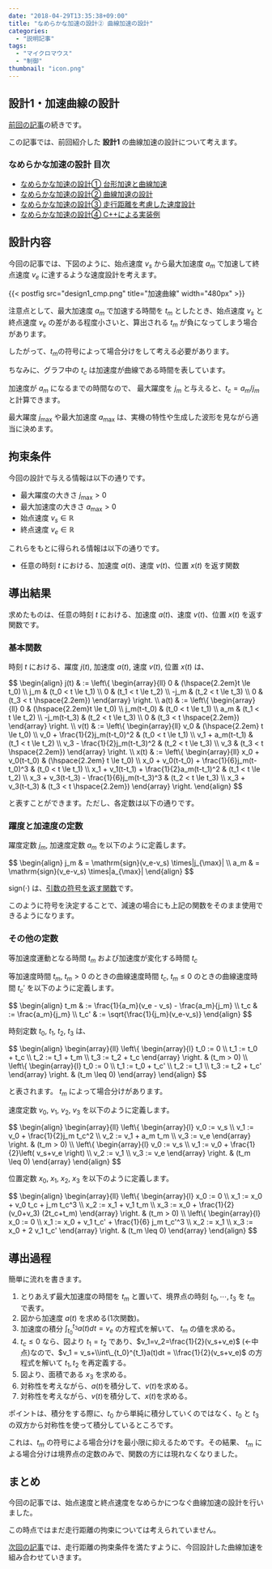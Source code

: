 ```yaml
---
date: "2018-04-29T13:35:38+09:00"
title: "なめらかな加速の設計② 曲線加速の設計"
categories:
  - "説明記事"
tags:
  - "マイクロマウス"
  - "制御"
thumbnail: "icon.png"
---
```


## 設計1・加速曲線の設計

[前回の記事](/posts/2018-04-29-accel-designer1/)の続きです。

この記事では、前回紹介した **設計1** の曲線加速の設計について考えます。

<!--more-->

### なめらかな加速の設計 目次

- [なめらかな加速の設計① 台形加速と曲線加速](/posts/2018-04-29-accel-designer1/)
- [なめらかな加速の設計② 曲線加速の設計](/posts/2018-04-29-accel-designer2/)
- [なめらかな加速の設計③ 走行距離を考慮した速度設計](/posts/2018-04-29-accel-designer3/)
- [なめらかな加速の設計④ C++による実装例](/posts/2018-04-29-accel-designer4/)

## 設計内容

今回の記事では、下図のように、始点速度 $v_s$ から最大加速度 $a_m$ で加速して終点速度 $v_e$ に達するような速度設計を考えます。

{{< postfig src="design1_cmp.png" title="加速曲線" width="480px" >}}

注意点として、最大加速度 $a_m$ で加速する時間を $t_m$ としたとき、始点速度 $v_s$ と終点速度 $v_e$ の差がある程度小さいと、算出される $t_m$ が負になってしまう場合があります。

したがって、$t_m$の符号によって場合分けをして考える必要があります。

ちなみに、グラフ中の $t_c$ は加速度が曲線である時間を表しています。

加速度が $a_m$ になるまでの時間なので、
最大躍度を $j_m$ と与えると、$t_c = a_m / j_m$ と計算できます。

最大躍度 $j_\max$ や最大加速度 $a_\max$ は、実機の特性や生成した波形を見ながら適当に決めます。

## 拘束条件

今回の設計で与える情報は以下の通りです。

- 最大躍度の大きさ $j_\max > 0$
- 最大加速度の大きさ $a_\max > 0$
- 始点速度 $v_s \in \mathbb{R}$
- 終点速度 $v_e \in \mathbb{R}$

これらをもとに得られる情報は以下の通りです。

- 任意の時刻 $t$ における、加速度 $a(t)$、速度 $v(t)$、位置 $x(t)$ を返す関数

## 導出結果

求めたものは、任意の時刻 $t$ における、加速度 $a(t)$、速度 $v(t)$、位置 $x(t)$ を返す関数です。

### 基本関数

時刻 $t$ における、躍度 $j(t)$, 加速度 $a(t)$, 速度 $v(t)$, 位置 $x(t)$ は、

<div>
$$
\begin{align}
    j(t)
     & :=
    \left\{ \begin{array}{ll}
        0    & (\hspace{2.2em}t \le t_0) \\
        j_m  & (t_0 < t \le t_1)         \\
        0    & (t_1 < t \le t_2)         \\
        -j_m & (t_2 < t \le t_3)         \\
        0    & (t_3 < t \hspace{2.2em})
    \end{array} \right.
    \\
    a(t)
     & :=
    \left\{ \begin{array}{ll}
        0           & (\hspace{2.2em}t \le t_0) \\
        j_m(t-t_0)  & (t_0 < t \le t_1)         \\
        a_m         & (t_1 < t \le t_2)         \\
        -j_m(t-t_3) & (t_2 < t \le t_3)         \\
        0           & (t_3 < t \hspace{2.2em})
    \end{array} \right.
    \\
    v(t)
     & :=
    \left\{ \begin{array}{ll}
        v_0                           & (\hspace{2.2em} t \le t_0) \\
        v_0 + \frac{1}{2}j_m(t-t_0)^2 & (t_0 < t \le t_1)          \\
        v_1 + a_m(t-t_1)              & (t_1 < t \le t_2)          \\
        v_3 - \frac{1}{2}j_m(t-t_3)^2 & (t_2 < t \le t_3)          \\
        v_3                           & (t_3 < t \hspace{2.2em})
    \end{array} \right.
    \\
    x(t)
     & :=
    \left\{ \begin{array}{ll}
        x_0 + v_0(t-t_0)                           & (\hspace{2.2em} t \le t_0) \\
        x_0 + v_0(t-t_0) + \frac{1}{6}j_m(t-t_0)^3 & (t_0 < t \le t_1)          \\
        x_1 + v_1(t-t_1) + \frac{1}{2}a_m(t-t_1)^2 & (t_1 < t \le t_2)          \\
        x_3 + v_3(t-t_3) - \frac{1}{6}j_m(t-t_3)^3 & (t_2 < t \le t_3)          \\
        x_3 + v_3(t-t_3)                           & (t_3 < t \hspace{2.2em})
    \end{array} \right.
\end{align}
$$
</div>

と表すことができます。ただし、各定数は以下の通りです。

### 躍度と加速度の定数

躍度定数 $j_m$,
加速度定数 $a_m$ を以下のように定義します。

<div>
$$
\begin{align}
    j_m & = \mathrm{sign}(v_e-v_s) \times|j_{\max}| \\
    a_m & = \mathrm{sign}(v_e-v_s) \times|a_{\max}|
\end{align}
$$
</div>

$\mathrm{sign}(\cdot)$ は、[引数の符号を返す関数](https://ja.wikipedia.org/wiki/%E7%AC%A6%E5%8F%B7%E9%96%A2%E6%95%B0)です。

このように符号を決定することで、減速の場合にも上記の関数をそのまま使用できるようになります。

### その他の定数

等加速度運動となる時間 $t_m$ および加速度が変化する時間 $t_c$

等加速度時間 $t_m$,
$t_m>0$ のときの曲線速度時間 $t_c$,
$t_m\leq 0$ のときの曲線速度時間 $t_c'$
を以下のように定義します。

<div>
$$
\begin{align}
    t_m  & := \frac{1}{a_m}(v_e - v_s) - \frac{a_m}{j_m} \\
    t_c  & := \frac{a_m}{j_m}                            \\
    t_c' & := \sqrt{\frac{1}{j_m}(v_e-v_s)}
\end{align}
$$
</div>

時刻定数 $t_0,~t_1,~t_2,~t_3$ は、

<div>
$$
\begin{align}
    \begin{array}{ll}
        \left\{ \begin{array}{l}
            t_0 := 0         \\
            t_1 := t_0 + t_c \\
            t_2 := t_1 + t_m \\
            t_3 := t_2 + t_c
        \end{array} \right.
         &
        (t_m > 0)
        \\
        \left\{ \begin{array}{l}
            t_0 := 0          \\
            t_1 := t_0 + t_c' \\
            t_2 := t_1        \\
            t_3 := t_2 + t_c'
        \end{array} \right.
         &
        (t_m \leq 0)
    \end{array}
\end{align}
$$
</div>

と表されます。
$t_m$ によって場合分けがあります。

速度定数 $v_0,~v_1,~v_2,~v_3$ を以下のように定義します。

<div>
$$
\begin{align}
    \begin{array}{ll}
        \left\{ \begin{array}{l}
            v_0 := v_s                        \\
            v_1 := v_0 + \frac{1}{2}j_m t_c^2 \\
            v_2 := v_1 + a_m t_m              \\
            v_3 := v_e
        \end{array} \right.
         &
        (t_m > 0)
        \\
        \left\{ \begin{array}{l}
            v_0 := v_s                                     \\
            v_1 := v_0 + \frac{1}{2}\left( v_s+v_e \right) \\
            v_2 := v_1                                     \\
            v_3 := v_e
        \end{array} \right.
         &
        (t_m \leq 0)
    \end{array}
\end{align}
$$
</div>

位置定数 $x_0,~x_1,~x_2,~x_3$ を以下のように定義します。

<div>
$$
\begin{align}
    \begin{array}{ll}
        \left\{ \begin{array}{l}
            x_0 := 0                         \\
            x_1 := x_0 + v_0 t_c + j_m t_c^3 \\
            x_2 := x_1 + v_1 t_m             \\
            x_3 := x_0 + \frac{1}{2} (v_0+v_3) (2t_c+t_m)
        \end{array} \right.
         &
        (t_m > 0)
        \\
        \left\{ \begin{array}{l}
            x_0 := 0                                       \\
            x_1 := x_0 + v_1 t_c' + \frac{1}{6} j_m t_c'^3 \\
            x_2 := x_1                                     \\
            x_3 := x_0 + 2 v_1 t_c'
        \end{array} \right.
         &
        (t_m \leq 0)
    \end{array}
\end{align}
$$
</div>

## 導出過程

簡単に流れを書きます。

1. とりあえず最大加速度の時間を $t_m$ と置いて、境界点の時刻 $t_0,\cdots,t_3$ を $t_m$ で表す。
1. 図から加速度 $a(t)$ を求める(1次関数)。
1. 加速度の積分 $\int_{t_0}^{t_3}a(t)dt = v_e$ の方程式を解いて、 $t_m$ の値を求める。
1. $t_c\leq 0$ なら、図より $t_1=t_2$ であり、$v_1=v_2=\frac{1}{2}(v_s+v_e)$ (←中点)なので、$v_1 = v_s+\\int\_{t_0}^{t_1}a(t)dt = \\frac{1}{2}(v_s+v_e)$ の方程式を解いて $t_1,t_2$ を再定義する。
1. 図より、面積である $x_3$ を求める。
1. 対称性を考えながら、$a(t)$を積分して、$v(t)$を求める。
1. 対称性を考えながら、$v(t)$を積分して、$x(t)$を求める。

ポイントは、積分をする際に、$t_0$ から単純に積分していくのではなく、$t_0$ と $t_3$ の双方から対称性を使って積分しているところです。

これは、$t_m$ の符号による場合分けを最小限に抑えるためです。その結果、 $t_m$ による場合分けは境界点の定数のみで、関数の方には現れなくなりました。

## まとめ

今回の記事では、始点速度と終点速度をなめらかにつなぐ曲線加速の設計を行いました。

この時点ではまだ走行距離の拘束については考えられていません。

[次回の記事](/posts/2018-04-29-accel-designer3/)では、走行距離の拘束条件を満たすように、今回設計した曲線加速を組み合わせていきます。

<script type="text/x-mathjax-config">
    MathJax.Hub.Config({tex2jax: {inlineMath: [['$','$'], ['\\(','\\)']]}});
</script>
